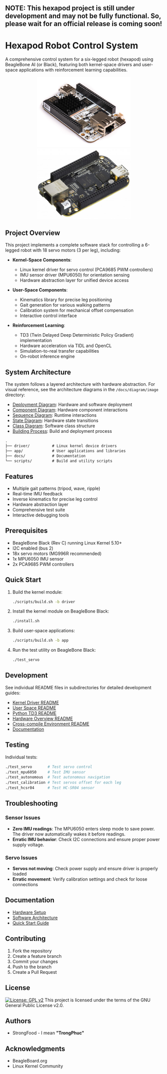 ## NOTE: This hexapod project is still under development and may not be fully functional. So, please wait for an official release is coming soon!

# Hexapod Robot Control System

A comprehensive control system for a six-legged robot (hexapod) using BeagleBone AI (or Black), featuring both kernel-space drivers and user-space applications with reinforcement learning capabilities.

<div align="center">
  <img src="docs/component/beaglebone/AI/overview.png" width="300"/>
  <img src="docs/component/beaglebone/Black/overview.png" width="300"/>
</div>

## Project Overview

This project implements a complete software stack for controlling a 6-legged robot with 18 servo motors (3 per leg), including:

- **Kernel-Space Components**:
  - Linux kernel driver for servo control (PCA9685 PWM controllers)
  - IMU sensor driver (MPU6050) for orientation sensing
  - Hardware abstraction layer for unified device access
  
- **User-Space Components**: 
  - Kinematics library for precise leg positioning
  - Gait generation for various walking patterns
  - Calibration system for mechanical offset compensation
  - Interactive control interface

- **Reinforcement Learning**:
  - TD3 (Twin Delayed Deep Deterministic Policy Gradient) implementation
  - Hardware acceleration via TIDL and OpenCL
  - Simulation-to-real transfer capabilities
  - On-robot inference engine

## System Architecture

The system follows a layered architecture with hardware abstraction. For visual reference, see the architecture diagrams in the `/docs/diagram/image` directory:

- [Deployment Diagram](docs/diagram/image/deployment.png): Hardware and software deployment
- [Component Diagram](docs/diagram/image/component.png): Hardware component interactions
- [Sequence Diagram](docs/diagram/image/sequence.png): Runtime interactions
- [State Diagram](docs/diagram/image/state.png): Hardware state transitions
- [Class Diagram](docs/diagram/image/class.png): Software class structure
- [Building Process](docs/diagram/image/building.png): Build and deployment process

```t
.
├── driver/          # Linux kernel device drivers
├── app/             # User applications and libraries
├── docs/            # Documentation
└── scripts/         # Build and utility scripts
```

## Features

- Multiple gait patterns (tripod, wave, ripple)
- Real-time IMU feedback
- Inverse kinematics for precise leg control
- Hardware abstraction layer
- Comprehensive test suite
- Interactive debugging tools

## Prerequisites

- BeagleBone Black (Rev C) running Linux Kernel 5.10+
- I2C enabled (bus 2)
- 18x servo motors (MG996R recommended)
- 1x MPU6050 IMU sensor
- 2x PCA9685 PWM controllers

## Quick Start

1. Build the kernel module:
   ```bash
   ./scripts/build.sh -b driver
   ```

2. Install the kernel module on BeagleBone Black:
   ```bash
   ./install.sh
   ```

3. Build user-space applications:
   ```bash
   ./scripts/build.sh -b app
   ```

4. Run the test utility on BeagleBone Black:
   ```bash
   ./test_servo
   ```

## Development

See individual README files in subdirectories for detailed development guides:
- [Kernel Driver README](driver/README.md)
- [User Space README](app/README.md)
- [Python TD3 README](pytd3/README.md)
- [Hardware Overview README](hardware/README.md)
- [Cross-compile Environment README](docker/README.md)
- [Documentation](docs/README.md)

## Testing

Individual tests:
```bash
./test_servo       # Test servo control
./test_mpu6050     # Test IMU sensor
./test_autonomous  # Test autonomous navigation
./test_calibration # Test servos offset for each leg
./test_hcsr04      # Test HC-SR04 sensor
```

## Troubleshooting

### Sensor Issues
- **Zero IMU readings**: The MPU6050 enters sleep mode to save power. The driver now automatically wakes it before readings.
- **Erratic IMU behavior**: Check I2C connections and ensure proper power supply voltage.

### Servo Issues
- **Servos not moving**: Check power supply and ensure driver is properly loaded
- **Erratic movement**: Verify calibration settings and check for loose connections

## Documentation

- [Hardware Setup](docs/overview/hardware.md)
- [Software Architecture](docs/overview/architecture.md)
- [Quick Start Guide](docs/overview/quickstart.md)

## Contributing

1. Fork the repository
2. Create a feature branch
3. Commit your changes
4. Push to the branch
5. Create a Pull Request

## License

[![License: GPL v2](https://img.shields.io/badge/License-GPL%20v2-blue.svg)](LICENSE)
This project is licensed under the terms of the GNU General Public License v2.0.

## Authors

- StrongFood - I mean **"TrongPhuc"**

## Acknowledgments

- BeagleBoard.org
- Linux Kernel Community
